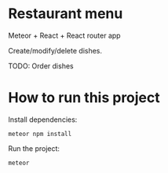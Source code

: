 # Restaurant menu

Meteor + React + React router app

Create/modify/delete dishes.

TODO: Order dishes

# How to run this project

Install dependencies:

    meteor npm install

Run the project:

    meteor
